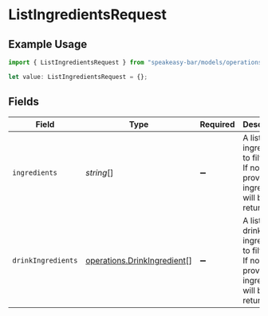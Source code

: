 # ListIngredientsRequest

## Example Usage

```typescript
import { ListIngredientsRequest } from "speakeasy-bar/models/operations";

let value: ListIngredientsRequest = {};
```

## Fields

| Field                                                                                       | Type                                                                                        | Required                                                                                    | Description                                                                                 |
| ------------------------------------------------------------------------------------------- | ------------------------------------------------------------------------------------------- | ------------------------------------------------------------------------------------------- | ------------------------------------------------------------------------------------------- |
| `ingredients`                                                                               | *string*[]                                                                                  | :heavy_minus_sign:                                                                          | A list of ingredients to filter by. If not provided all ingredients will be returned.       |
| `drinkIngredients`                                                                          | [operations.DrinkIngredient](../../models/operations/drinkingredient.md)[]                  | :heavy_minus_sign:                                                                          | A list of drink ingredients to filter by. If not provided all ingredients will be returned. |